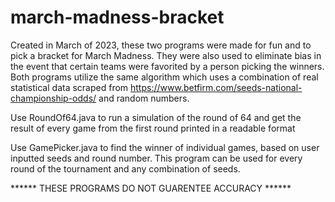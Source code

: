 # march-madness-bracket
Created in March of 2023, these two programs were made for fun and to pick a bracket for March Madness. They were also used to eliminate bias in the event that certain teams were favorited by a person picking the winners. Both programs utilize the same algorithm which uses a combination of real statistical data scraped from https://www.betfirm.com/seeds-national-championship-odds/ and random numbers.

Use RoundOf64.java to run a simulation of the round of 64 and get the result of every game from the first round printed in a readable format

Use GamePicker.java to find the winner of individual games, based on user inputted seeds and round number. This program can be used for every round of the tournament and any combination of seeds. 


****** THESE PROGRAMS DO NOT GUARENTEE ACCURACY ******
